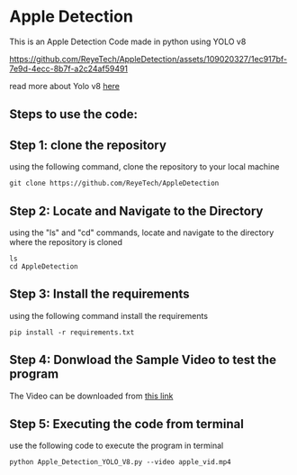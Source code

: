 # Apple Detection

This is an Apple Detection Code made in python using YOLO v8

https://github.com/ReyeTech/AppleDetection/assets/109020327/1ec917bf-7e9d-4ecc-8b7f-a2c24af59491

read more about Yolo v8 [here](https://docs.ultralytics.com/)

## Steps to use the code: 
## Step 1: clone the repository 
using the following command, clone the repository to your local machine
```
git clone https://github.com/ReyeTech/AppleDetection
```

## Step 2: Locate and Navigate to the Directory 
using the "ls" and "cd" commands, locate and navigate to the directory where the repository is cloned
```
ls
cd AppleDetection
```
## Step 3: Install the requirements
using the following command install the requirements 
```
pip install -r requirements.txt
```

## Step 4: Donwload the Sample Video to test the program
The Video can be downloaded from [this link](https://drive.google.com/file/d/1rnrNy7uZTQr1aTp2aVsDLUYFf_uV_s95/view?usp=sharing)

## Step 5: Executing the code from terminal
use the following code to execute the program in terminal
```
python Apple_Detection_YOLO_V8.py --video apple_vid.mp4
```
